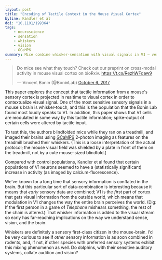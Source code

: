 ```yaml
---
layout: post
title: "Encoding of Tactile Context in the Mouse Visual Cortex"
byline: Kandler et al
doi: "10.1101/199364"
tags:
    - neuroscience
    - sensation
    - whiskers
    - vision
    - GCaMP6
summary: Mice combine whisker-sensation with visual signals in V1 — very early in the visual processing stream, changing the way the entire brain perceives the visual world.
---
```


<blockquote class="twitter-tweet" data-lang="en"><p lang="en" dir="ltr">Do mice see what they touch? Check out our preprint on cross-modal activity in mouse visual cortex on bioRxiv. <a href="https://t.co/RezhWFdaw9">https://t.co/RezhWFdaw9</a></p>&mdash; Vincent Bonin (@BoninLab) <a href="https://twitter.com/BoninLab/status/916390484578316288?ref_src=twsrc%5Etfw">October 6, 2017</a></blockquote>
<script async src="//platform.twitter.com/widgets.js" charset="utf-8"></script>

This paper explores the concept that tactile information from a mouse's sensory cortex is projected in realtime to visual cortex in order to contextualize visual signal. One of the most sensitive sensory signals in a mouse's brain is whisker-touch, and this is the population that the Bonin Lab found most loudly speaks to V1. In addition, this paper shows that V1 cells are modulated in some way by this tactile information; spike-output of certain cells were altered by tactile input.

To test this, the authors blindfolded mice while they ran on a treadmill, and imaged their brains using [GCaMP6](http://blog.jordan.matelsky.com/365papers/26/) 2-photon imaging as features on the treadmill brushed their whiskers. (This is a loose interpretation of the actual protocol; the mouse visual field was shielded by a plate in front of them on the treadmill, not by a cute mouse-sized blindfold.)

Compared with control populations, Kandler et al found that certain populations of V1 neurons seemed to have a (statistically significant) increase in activity (as imaged by calcium-fluorescence).

We've known for a long time that sensory information is conflated in the brain. But this particular sort of data-combination is interesting because it means that _early_ sensory data are combined; V1 is the _first_ part of cortex that gets visual information from the outside world, which means that modulation in V1 changes the way the entire brain perceives the world. (Dig: If the first person in a game of _Telephone_ mishears something, the rest of the chain is altered.) That whisker information is added to the visual stream so early has far-reaching implications on the way we understand sense, vision, and the brain.

Whiskers are definitely a sensory first-class citizen in the mouse-brain. I'd be very curious to see if _other_ sensory information is as soon combined in rodents, and, if not, if other species with preferred sensory systems exhibit this mixing phenomenon as well. Do dolphins, with their sensitive auditory systems, collate audition and vision?
